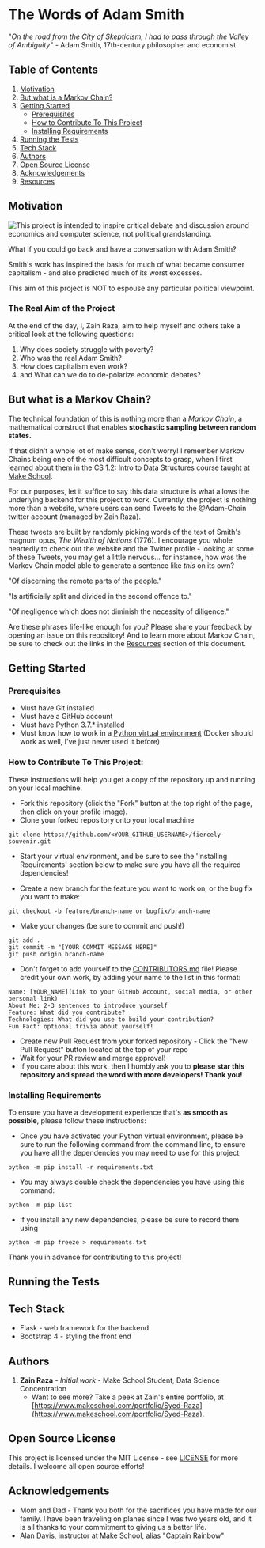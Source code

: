 # The Words of Adam Smith
"*On the road from the City of Skepticism, I had to pass through the Valley of Ambiguity*" - Adam Smith, 17th-century philosopher and economist
## Table of Contents
1. [Motivation](#motivation)
2. [But what is a Markov Chain?](#)
3. [Getting Started](#getting-started)
    - [Prerequisites](#prerequisites)
    - [How to Contribute To This Project](#how-to-contribute-to-this-project)
    - [Installing Requirements](#installing-requirements)
4. [Running the Tests](#running-the-tests)
5. [Tech Stack](#tech-stack)
6. [Authors](#authors)
7. [Open Source License](#open-source-license)
8. [Acknowledgements](#acknowledgements)
9. [Resources](#resources)

## Motivation
![This project is intended to inspire critical debate and discussion around economics and computer science, not political grandstanding.](https://i.postimg.cc/yxRXL2ZL/Screen-Shot-2020-04-21-at-3-31-13-PM.png)

What if you could go back and have a conversation with Adam Smith?

Smith's work has inspired the basis for much of what became consumer capitalism - and also predicted much of its worst excesses.

This aim of this project is NOT to espouse any particular political viewpoint.

### The Real Aim of the Project
At the end of the day, I, Zain Raza, aim to help myself and others take a critical look at the following questions:

1. Why does society struggle with poverty?
2. Who was the real Adam Smith?
3. How does capitalism even work?
4. and What can we do to de-polarize economic debates?

## But what is a Markov Chain?
The technical foundation of this is nothing more than a *Markov Chain*, a mathematical construct that enables **stochastic sampling between random states.**

If that didn't a whole lot of make sense, don't worry! I remember Markov Chains being one of the most difficult concepts to grasp, when I first learned about them in the CS 1.2: Intro to Data Structures course taught at [Make School](https://makeschool.com).

For our purposes, let it suffice to say this data structure is what allows the underlying backend for this project to work. Currently, the project is nothing more than a website, where users can send Tweets to the @Adam-Chain twitter account (managed by Zain Raza).

These tweets are built by randomly picking words of the text of Smith's magnum opus, *The Wealth of Nations* (1776). I encourage you whole heartedly to check out the website and the Twitter profile - looking at some of these Tweets, you may get a little nervous... for instance, how was the Markov Chain model able to generate a sentence like *this* on its own?

"Of discerning the remote parts of the people."

"Is artificially split and divided in the second offence to."

"Of negligence which does not diminish the necessity of diligence."

Are these phrases life-like enough for you? Please share your feedback by opening an issue on this repository! And to learn more about Markov Chain, be sure to check out the links in the [Resources](#resources) section of this document.

## Getting Started
### Prerequisites
- Must have Git installed
- Must have a GitHub account
- Must have Python 3.7.* installed
- Must know how to work in a [Python virtual environment](https://realpython.com/python-virtual-environments-a-primer/)
(Docker should work as well, I've just never used it before)

### How to Contribute To This Project:
These instructions will help you get a copy of the repository up and running on your local machine.
- Fork this repository (click the "Fork" button at the top right of the page, then click on your profile image).
- Clone your forked repository onto your local machine
```
git clone https://github.com/<YOUR_GITHUB_USERNAME>/fiercely-souvenir.git
```
- Start your virtual environment, and be sure to see the 'Installing Requirements' section below to make sure you have all the required dependencies!

- Create a new branch for the feature you want to work on, or the bug fix you want to make:
```
git checkout -b feature/branch-name or bugfix/branch-name
```
- Make your changes (be sure to commit and push!)
```
git add .
git commit -m "[YOUR COMMIT MESSAGE HERE]"
git push origin branch-name
```
- Don't forget to add yourself to the [CONTRIBUTORS.md](CONTRIBUTORS.md) file!
Please credit your own work, by adding your name to the list in this format:
```
Name: [YOUR_NAME](Link to your GitHub Account, social media, or other personal link)
About Me: 2-3 sentences to introduce yourself
Feature: What did you contribute?
Technologies: What did you use to build your contribution?
Fun Fact: optional trivia about yourself!
```
- Create new Pull Request from your forked repository - Click the "New Pull Request" button located at the top of your repo
- Wait for your PR review and merge approval!
- If you care about this work, then I humbly ask you to **please star this repository and spread the word with more developers! Thank you!**

### Installing Requirements
To ensure you have a development experience that's **as smooth as possible**, please follow these instructions:

- Once you have activated your Python virtual environment, please be sure to run the following command from the command line, to ensure you have all the dependencies
you may need to use for this project:
```
python -m pip install -r requirements.txt
```
- You may always double check the dependencies you have using this command:
```
python -m pip list
```
- If you install any new dependencies, please be sure to record them using
```
python -m pip freeze > requirements.txt
```
Thank you in advance for contributing to this project!

## Running the Tests


## Tech Stack
- Flask - web framework for the backend
- Bootstrap 4 - styling the front end

## Authors
1. **Zain Raza** - *Initial work* - Make School Student, Data Science Concentration
    * Want to see more? Take a peek at Zain's entire portfolio, at [https://www.makeschool.com/portfolio/Syed-Raza](https://www.makeschool.com/portfolio/Syed-Raza).


## Open Source License
This project is licensed under the MIT License - see [LICENSE](LICENSE) for more details. I welcome all open source efforts!

## Acknowledgements
- Mom and Dad - Thank you both for the sacrifices you have made for our family. I have been traveling on planes
since I was two years old, and it is all thanks to your commitment to giving us a better life.
- Alan Davis, instructor at Make School, alias "Captain Rainbow"
